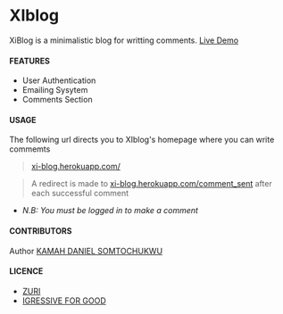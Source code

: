 # XIblog
XiBlog is a minimalistic blog for writting comments. [Live Demo](https://xi-blog.herokuapp.com/)



#### FEATURES
- User Authentication
- Emailing Sysytem 
- Comments Section



#### USAGE
<Comments>

The following url directs you to XIblog's homepage where you can write commemts

> [xi-blog.herokuapp.com/](https://xi-blog.herokuapp.com/)


> A redirect is made to  [xi-blog.herokuapp.com/comment_sent](https://xi-blog.herokuapp.com/comment_sent) after each successful comment 

- *N.B: You must be logged in to make a comment*



#### CONTRIBUTORS
Author [KAMAH DANIEL SOMTOCHUKWU](https://github.com/KDS-LIMITLESS)

#### LICENCE
- [ZURI](https://training.zuri.team)
- [IGRESSIVE FOR GOOD](https://ingressive.org)
